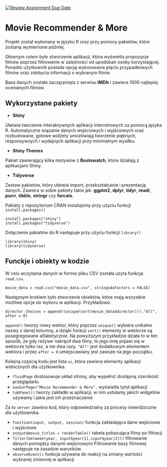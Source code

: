 [![Review Assignment Due Date](https://classroom.github.com/assets/deadline-readme-button-8d59dc4de5201274e310e4c54b9627a8934c3b88527886e3b421487c677d23eb.svg)](https://classroom.github.com/a/tauthlex)

# Movie Recommender & More
Projekt został wykonany w języku R oraz przy pomocy pakietów, które zostaną wymienione później. 

Głównym celem było stworzenie aplikacji, która wyświetla propozycje filmów poprzez filtrowanie w zależności od upodobań osoby korzystającej. Ponadto użytkownik posiada opcję wylosowania pięciu przypadkowych filmów oraz zdobycia informacji o wybranym filmie. 

Baza danych została zaczęrpnięta z serwisu **IMDb** i zawiera 1000 najlepiej ocenianych filmów. 
## Wykorzystane pakiety
* **Shiny**

Ułatwia tworzenie interaktywnych aplikacji internetowych za pomocą języka R. Automatyczne wiązanie danych wejściowych i wyjściowych oraz rozbudowane, gotowe widżety umożliwiają tworzenie pięknych, responsywnych i wydajnych aplikacji przy minimalnym wysiłku.

* **Shiny Themes**

Pakiet zawierający kilka motywów z **Bootswatch**, które działają z aplikacjami Shiny.

* **Tidyverse**

Zestaw pakietów, który ułatwia import, przekształcanie i prezentację danych. Zawiera w sobie pakiety takie jak: **ggplot2**, **dplyr**, **tidyr**, **readr**, **purrr**, **tibble**, **stringr** czy **forcats**.

Pakiety z repozytorium CRAN instalujemy przy użyciu funkcji `install.packages()`
```
install.packages("shiny")
install.packages("tidyverse") 
```

Dołączenie pakietów do R następuje przy użyciu funkcji `library()`
```
library(shiny)
library(tidyverse) 
```
## Funckje i obiekty w kodzie
W celu wczytania danych w formie pliku CSV została użyta funkcja `read.csv`.
```
movie_data = read.csv("movie_data.csv", stringsAsFactors = FALSE)
```

Następnym krokiem było stworzenie obiektów, które mają wszystkie możliwe opcje do wyboru w aplikacji. Przykładowo:
```
director_choices = append((unique(sort(movie_data$director))),"All", after = 0)
```
`append()` tworzy nowy wektor, który poprzez `unique()` wybiera unikalne nazwy z danej kolumny, a dzięki funkcji `sort()` elementy w wektorze są posegregowane alfabetycznie. Na powyższym przykładzie działa to w ten sposób, że gdy reżyser nakręcił dwa filmy, to jego imię pojawi się w wektorze tylko raz, a nie dwa razy. `"All"` jest dodatkowym elementem wektora i przez `after = 0` umiejscawiany jest zawsze na jego początku.

Kolejną częścią kodu jest lista `ui`, która zawiera elementy aplikacji widocznych dla użytkownika. 
* `fluidPage` dostosowuje układ strony, aby wypełnić dostępną szerokość przeglądarki.
* `navbarPage("Movie Recommender & More",` wyświetla tytuł aplikacji
* `tabPanel()` tworzy zakładki w aplikacji, w nim ustalamy jakich widgetów używamy i jakie jest ich przeznaczenie

Za to `server` zawiera kod, który odpowiedzialny za procesy niewidzoczne dla użytkownika.
* `function(input, output, session)` funkcja zakładająca dane wejściowe i wyjściowe
* `output$movie_titles = renderTable()` tabela pokazująca filmy po filtracji
*  `filter(between(year, input$year[1],input$year[2]))` filtrowanie danych pomiędzy danymi wejściowymi
Filtrowanie bazy filmowej następuje na zasadzie warunków. 
* `observeEvent()` funkcja używana do reakcji na zmiany wartości wybranej zmiennej w aplikacji
